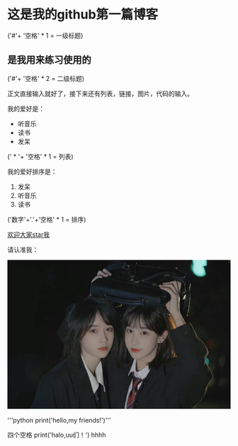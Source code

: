 # 这是我的github第一篇博客 
('#'+ '空格' * 1 = 一级标题)

## 是我用来练习使用的 
('#'+ '空格' * 2 = 二级标题)


正文直接输入就好了，接下来还有列表，链接，图片，代码的输入。


我的爱好是：
* 听音乐
* 读书
* 发呆

(' * '+ '空格' * 1 = 列表)

我的爱好排序是：
1. 发呆
2. 听音乐
3. 读书

('数字'+'.'+'空格' * 1 = 排序)

[欢迎大家star我](https://github.com/YuyuanW)

请认准我：

![头像是本人](头像.jpg)

'''python
print('hello,my friends!')'''

四个空格
    print('halo,uu们！')
hhhh
